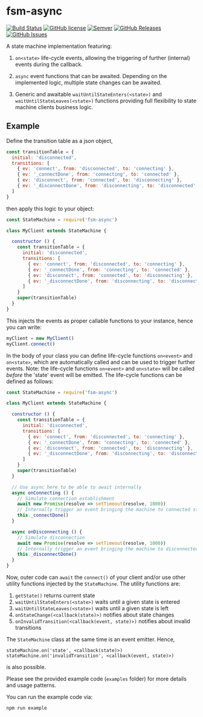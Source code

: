 # fsm-async
[![Build Status](https://travis-ci.com/heisenware/fsm-async.svg?branch=master)](https://travis-ci.com/heisenware/fsm-async)
[![GitHub license](https://img.shields.io/badge/license-MIT-blue.svg)](https://raw.githubusercontent.com/heisenware/fsm-async/master/LICENSE)
[![Semver](https://img.shields.io/badge/semver-2.0.0-blue)](https://semver.org/spec/v2.0.0.html)
[![GitHub Releases](https://img.shields.io/github/tag/heisenware/fsm-async.svg)](https://github.com/heisenware/fsm-async/tag)
[![GitHub Issues](https://img.shields.io/github/issues/heisenware/fsm-async.svg)](http://github.com/heisenware/fsm-async/issues)

A state machine implementation featuring:

1.  `on<state>` life-cycle events, allowing the triggering of further (internal)
     events during the callback.

2.  `async` event functions that can be awaited. Depending
    on the implemented logic, multiple state changes can be awaited.

3.  Generic and awaitable `waitUntilStateEnters(<state>)` and
    `waitUntilStateLeaves(<state>)` functions providing full flexibility to
    state machine clients business logic.

## Example

Define the transition table as a json object,

```javascript
const transitionTable = {
  initial: 'disconnected',
  transitions: [
    { ev: 'connect', from: 'disconnected', to: 'connecting' },
    { ev: '_connectDone', from: 'connecting', to: 'connected' },
    { ev: 'disconnect', from: 'connected', to: 'disconnecting' },
    { ev: '_disconnectDone', from: 'disconnecting', to: 'disconnected' }
  ]
}
```

then apply this logic to your object:

```javascript
const StateMachine = require('fsm-async')

class MyClient extends StateMachine {

  constructor () {
    const transitionTable = {
      initial: 'disconnected',
      transitions: [
        { ev: 'connect', from: 'disconnected', to: 'connecting' },
        { ev: '_connectDone', from: 'connecting', to: 'connected' },
        { ev: 'disconnect', from: 'connected', to: 'disconnecting' },
        { ev: '_disconnectDone', from: 'disconnecting', to: 'disconnected' }
      ]
    }
    super(transitionTable)
  }
}
```

This injects the events as proper callable functions to your instance,
hence you can write:

```javascript
myClient = new MyClient()
myClient.connect()
```

In the body of your class you can define life-cycle functions `on<event>` and
`on<state>`, which are automatically called and can be used to trigger
further events. Note: the life-cycle functions `on<event>` and `on<state>` will
be called *before* the 'state' event will be emitted. The life-cycle functions
can be defined as follows:

```javascript
const StateMachine = require('fsm-async')

class MyClient extends StateMachine {

  constructor () {
    const transitionTable = {
      initial: 'disconnected',
      transitions: [
        { ev: 'connect', from: 'disconnected', to: 'connecting' },
        { ev: '_connectDone', from: 'connecting', to: 'connected' },
        { ev: 'disconnect', from: 'connected', to: 'disconnecting' },
        { ev: '_disconnectDone', from: 'disconnecting', to: 'disconnected' }
      ]
    }
    super(transitionTable)
  }

  // Use async here to be able to await internally
  async onConnecting () {
    // Simulate connection establishment
    await new Promise(resolve => setTimeout(resolve, 1000))
    // Internally trigger an event bringing the machine to connected state
    this._connectDone()
  }

  async onDisconnecting () {
    // Simulate disconnection
    await new Promise(resolve => setTimeout(resolve, 1000))
    // Internally trigger an event bringing the machine to disconnected state
    this._disconnectDone()
  }
}
```

Now, outer code can `await` the `connect()` of your client and/or use other
utility functions injected by the `StateMachine`. The utility functions are:
1. `getState()` returns current state
2. `waitUntilStateEnters(<state>)` waits until a given state is entered
3. `waitUntilStateLeaves(<state>)` waits until a given state is left
4. `onStateChange(<callback(state)>)` notifies about state changes
5. `onInvalidTransition(<callback(event, state)>)` notifies about invalid transitions

The `StateMachine` class at the same time is an event emitter. Hence,

```
stateMachine.on('state', <callback(state)>)
stateMachine.on('invalidTransition', <callback(event, state)>)
```
is also possible.

Please see the provided example code (`examples` folder) for more details and
usage patterns.

You can run the example code via:

```
npm run example
```
